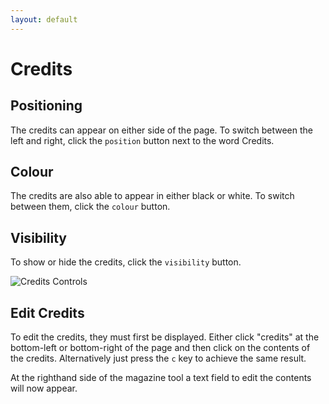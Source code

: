 ```yaml
---
layout: default
---
```


# Credits
<!-- [[TOC]] -->

## Positioning

The credits can appear on either side of the page. To switch between the left and right, click the `position` button next to the word Credits.

## Colour

The credits are also able to appear in either black or white. To switch between them, click the `colour` button.

## Visibility

To show or hide the credits, click the `visibility` button.

![Credits Controls][credits]

## Edit Credits

To edit the credits, they must first be displayed. Either click "credits" at the bottom-left or bottom-right of the page and then click on the contents of the credits. Alternatively just press the `c` key to achieve the same result.

At the righthand side of the magazine tool a text field to edit the contents will now appear.

[credits]: docs/img/screenshot-credits.png "Image Title Text // use a screenshot that names each button: position - colour - visibility"
